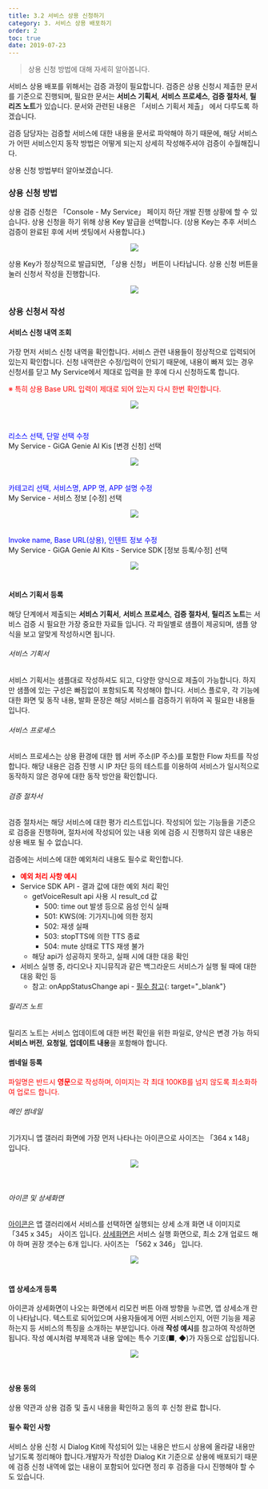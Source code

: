 ```yaml
---
title: 3.2 서비스 상용 신청하기
category: 3. 서비스 상용 배포하기
order: 2
toc: true
date: 2019-07-23
---
```


> 상용 신청 방법에 대해 자세히 알아봅니다.

서비스 상용 배포를 위해서는 검증 과정이 필요합니다.  검증은 상용 신청시 제출한 문서를 기준으로 진행되며, 필요한 문서는 **서비스 기획서**, **서비스 프로세스**, **검증 절차서**, **릴리즈 노트**가 있습니다. 문서와 관련된 내용은 「서비스 기획서 제출」 에서 다루도록 하겠습니다.

검증 담당자는 검증할 서비스에 대한 내용을 문서로 파악해야 하기 때문에, 해당 서비스가 어떤 서비스인지 동작 방법은 어떻게 되는지 상세히 작성해주셔야 검증이 수월해집니다. 

상용 신청 방법부터 알아보겠습니다.

### 상용 신청 방법

상용 검증 신청은 「Console - My Service」 페이지 하단 개발 진행 상황에 할 수 있습니다. 상용 신청을 하기 위해 상용 Key 발급을 선택합니다. (상용 Key는 추후 서비스 검증이 완료된 후에 서버 셋팅에서 사용합니다.)

<center><img src = "https://user-images.githubusercontent.com/36177711/61693977-7bb3d600-ad6b-11e9-9238-1a33bbd6e043.png"></center>

상용 Key가 정상적으로 발급되면, 「상용 신청」 버튼이 나타납니다. 상용 신청 버튼을 눌러 신청서 작성을 진행합니다. 

<center><img src = "https://user-images.githubusercontent.com/36177711/61694452-6db28500-ad6c-11e9-8c06-fcced98ce1dc.png"></center>

### 상용 신청서 작성

#### 서비스 신청 내역 조회

가장 먼저 서비스 신청 내역을 확인합니다. 서비스 관련 내용들이 정상적으로 입력되어 있는지 확인합니다. 신청 내역란은 수정/입력이 안되기 때문에, 내용이 빠져 있는 경우 신청서를 닫고 My Service에서 제대로 입력을 한 후에 다시 신청하도록 합니다.

<span style="color:red">※ 특히 상용 Base URL 입력이 제대로 되어 있는지 다시 한번 확인합니다.</span>

<center><img src = "https://user-images.githubusercontent.com/36177711/61756715-5faa4600-adf8-11e9-91a1-48585811fe54.png" style="margin-bottom:30px"></center>

<span style="color:blue">리소스 선택, 단말 선택 수정</span>  
My Service - GiGA Genie AI Kis [변경 신청] 선택

<center><img src = "https://user-images.githubusercontent.com/36177711/61757566-1c51d680-adfc-11e9-91b2-5b0309c0b5b6.png" style="margin-bottom:20px"></center>

<span style="color:blue">카테고리 선택, 서비스명, APP 명, APP 설명 수정</span>  
My Service - 서비스 정보 [수정] 선택

<center><img src = "https://user-images.githubusercontent.com/36177711/61758187-bd419100-adfe-11e9-97fd-106c0c592494.png" style="margin-bottom:20px"></center>

<span style = "color:blue">Invoke name, Base URL(상용), 인텐트 정보 수정</span>  
My Service - GiGA Genie AI Kits - Service SDK [정보 등록/수정] 선택

<center><img src = "https://user-images.githubusercontent.com/36177711/61758129-75226e80-adfe-11e9-9a94-e0d33bc25583.png" style="margin-bottom:20px"></center>

#### 서비스 기획서 등록

해당 단계에서 제출되는 **서비스 기획서**, **서비스 프로세스**, **검증 절차서**, **릴리즈 노트**는 서비스 검증 시 필요한 가장 중요한 자료들 입니다. 각 파일별로 샘플이 제공되며, 샘플 양식을 보고 알맞게 작성하시면 됩니다. 

###### 서비스 기획서

서비스 기획서는 샘플대로 작성하셔도 되고, 다양한 양식으로 제출이 가능합니다. 하지만 샘플에 있는 구성은 빠짐없이 포함되도록 작성해야 합니다. 서비스 플로우, 각 기능에 대한 화면 및 동작 내용, 발화 문장은 해당 서비스를 검증하기 위하여 꼭 필요한 내용들입니다. 

###### 서비스 프로세스

서비스 프로세스는 상용 환경에 대한 웹 서버 주소(IP 주소)를 포함한 Flow 차트를 작성합니다. 해당 내용은 검증 진행 시 IP 차단 등의 테스트를 이용하여 서비스가 일시적으로 동작하지 않은 경우에 대한 동작 방안을 확인합니다.  

###### 검증 절차서

검증 절차서는 해당 서비스에 대한 평가 리스트입니다. 작성되어 있는 기능들을 기준으로 검증을 진행하며, 절차서에 작성되어 있는 내용 외에 검증 시 진행하지 않은 내용은 상용 배포 될 수 없습니다. 

검증에는 서비스에 대한 예외처리 내용도 필수로 확인합니다.

- <span style="color:red">**예외 처리 사항 예시**</span>
- Service SDK API - 결과 값에 대한 예외 처리 확인
  - getVoiceResult api 사용 시 result_cd 값
    - 500: time out 발생 등으로 음성 인식 실패
    - 501: KWS(에: 기가지니)에 의한 정지
    - 502: 재생 실패
    - 503: stopTTS에 의한 TTS 종료
    - 504: mute 상태로 TTS 재생 불가
  - 해당 api가 성공하지 못하고, 실패 시에 대한 대응 확인
- 서비스 실행 중, 라디오나 지니뮤직과 같은 백그라운드 서비스가 실행 될 때에 대한 대응 확인 등
  - 참고: onAppStatusChange api - [필수 참고](https://github.com/GiGAGenie-ServiceSDK/UserGuide/wiki/일반사항#muteunmute-app-pauseresume-event-관련){: target="_blank"}

###### 릴리즈 노트

릴리즈 노트는 서비스 업데이트에 대한 버전 확인을 위한 파일로, 양식은 변경 가능 하되 **서비스 버전**, **요청일**, **업데이트 내용**을 포함해야 합니다. 

#### 썸네일 등록

<span style="color:red">파일명은 반드시 **영문**으로 작성하며, 이미지는 각 최대 100KB를 넘지 않도록 최소화하여 업로드 합니다.</span>

###### 메인 썸네일

기가지니 앱 갤러리 화면에 가장 먼저 나타나는 아이콘으로 사이즈는 「364 x 148」 입니다.

<center><img src = "https://user-images.githubusercontent.com/36177711/61766055-7792c180-ae1a-11e9-9caf-355f2574af61.png" style="margin-bottom:30px"></center>

###### 아이콘 및 상세화면

<u>아이콘은</u> 앱 갤러리에서 서비스를 선택하면 실행되는 상세 소개 화면 내 이미지로「345 x 345」 사이즈 입니다. <u>상세화면은</u> 서비스 실행 화면으로, 최소 2개 업로드 해야 하며 권장 갯수는 6개 입니다. 사이즈는 「562 x 346」 입니다.

<center><img src = "https://user-images.githubusercontent.com/36177711/61766080-9729ea00-ae1a-11e9-80ce-f39364000077.png" style="margin-bottom:20px"></center>

#### 앱 상세소개 등록

아이콘과 상세화면이 나오는 화면에서 리모컨 버튼 아래 방향을 누르면, 앱 상세소개 란이 나타납니다. 텍스트로 되어있으며 사용자들에게 어떤 서비스인지, 어떤 기능을 제공하는지 등 서비스의 특징을 소개하는 부분입니다. 아래 **작성 예시**를 참고하여 작성하면 됩니다. 작성 예시처럼 부제목과 내용 앞에는 특수 기호(■, ◆)가 자동으로 삽입됩니다. 

<center><img src = "https://user-images.githubusercontent.com/36177711/61766530-18ce4780-ae1c-11e9-9bab-e6e27ea1af6b.png" style="margin-bottom:30px"></center>

#### 상용 동의

상용 약관과 상용 검증 및 출시 내용을 확인하고 동의 후 신청 완료 합니다. 

#### 필수 확인 사항

서비스 상용 신청 시 Dialog Kit에 작성되어 있는 내용은 반드시 상용에 올라갈 내용만 남기도록 정리해야 합니다.개발자가 작성한 Dialog Kit 기준으로 상용에 배포되기 때문에 검증 신청 내역에 없는 내용이 포함되어 있다면 정리 후 검증을 다시 진행해야 할 수도 있습니다.